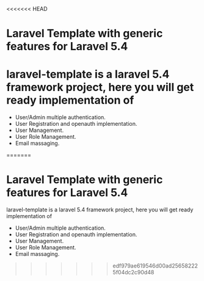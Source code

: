 <<<<<<< HEAD
# Laravel Template with generic features for Laravel 5.4
# laravel-template is a laravel 5.4 framework project, here you will get ready implementation of 
* User/Admin multiple authentication.
* User Registration and openauth implementation.
* User Management.
* User Role Management.
* Email massaging. 


=======
# Laravel Template with generic features for Laravel 5.4
laravel-template is a laravel 5.4 framework project, here you will get ready implementation of 
* User/Admin multiple authentication.
* User Registration and openauth implementation.
* User Management.
* User Role Management.
* Email massaging. 


>>>>>>> edf979ae619546d00ad256582225f04dc2c90d48
